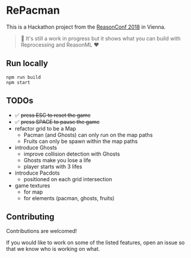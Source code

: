 # RePacman

This is a Hackathon project from the [ReasonConf 2018](https://www.reason-conf.com/) in Vienna.

> 🚧 It's still a work in progress but it shows what you can build with Reprocessing and ReasonML ❤️

## Run locally

```
npm run build
npm start
```

## TODOs

* ✅ ~~press ESC to reset the game~~
* ✅ ~~press SPACE to pause the game~~
* refactor grid to be a Map
  * Pacman (and Ghosts) can only run on the map paths
  * Fruits can only be spawn within the map paths
* introduce Ghosts
  * improve collision detection with Ghosts
  * Ghosts make you lose a life
  * player starts with 3 lifes
* introduce Pacdots
  * positioned on each grid intersection
* game textures
  * for map
  * for elements (pacman, ghosts, fruits)

## Contributing

Contributions are welcomed!

If you would like to work on some of the listed features, open an issue so that we know who is working on what.
